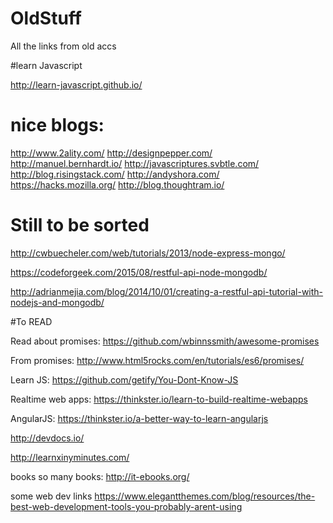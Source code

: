 # OldStuff
All the links from old accs

#learn Javascript

http://learn-javascript.github.io/

# nice blogs:

http://www.2ality.com/
http://designpepper.com/
http://manuel.bernhardt.io/
http://javascriptures.svbtle.com/
http://blog.risingstack.com/
http://andyshora.com/
https://hacks.mozilla.org/
http://blog.thoughtram.io/


# Still to be sorted

http://cwbuecheler.com/web/tutorials/2013/node-express-mongo/

https://codeforgeek.com/2015/08/restful-api-node-mongodb/

http://adrianmejia.com/blog/2014/10/01/creating-a-restful-api-tutorial-with-nodejs-and-mongodb/

#To READ

Read about promises: https://github.com/wbinnssmith/awesome-promises

From promises: http://www.html5rocks.com/en/tutorials/es6/promises/

Learn JS: https://github.com/getify/You-Dont-Know-JS

Realtime web apps: https://thinkster.io/learn-to-build-realtime-webapps

AngularJS: https://thinkster.io/a-better-way-to-learn-angularjs

http://devdocs.io/

http://learnxinyminutes.com/

books so many books: http://it-ebooks.org/

some web dev links https://www.elegantthemes.com/blog/resources/the-best-web-development-tools-you-probably-arent-using

